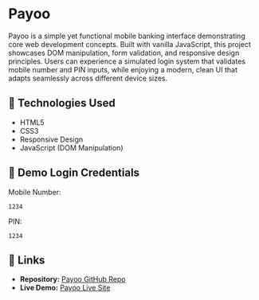 # Payoo

Payoo is a simple yet functional mobile banking interface demonstrating core web development concepts. Built with vanilla JavaScript, this project showcases DOM manipulation, form validation, and responsive design principles. Users can experience a simulated login system that validates mobile number and PIN inputs, while enjoying a modern, clean UI that adapts seamlessly across different device sizes.

## 🚀 Technologies Used
- HTML5
- CSS3
- Responsive Design
- JavaScript (DOM Manipulation)


## 🔑 Demo Login Credentials

Mobile Number: 
```
1234
```

PIN: 
```
1234
```

## 🔗 Links
- **Repository:** [Payoo GitHub Repo](https://github.com/refatalhasan/payoo)
- **Live Demo:** [Payoo Live Site](https://refatalhasan.github.io/payoo/)
